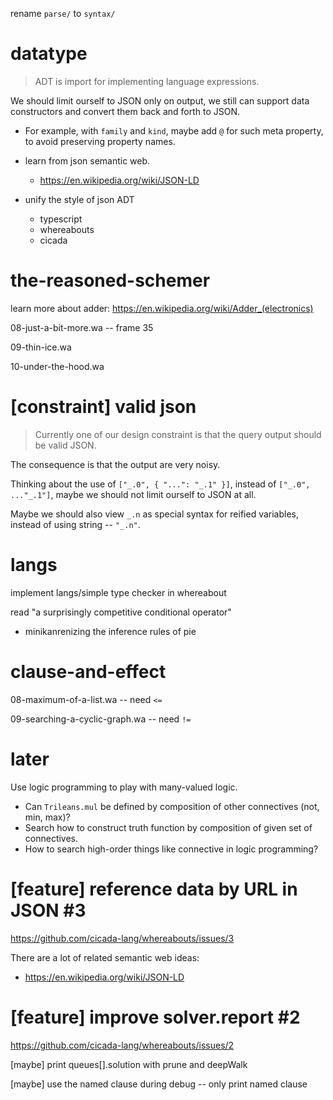 rename `parse/` to `syntax/`

# datatype

> ADT is import for implementing language expressions.

We should limit ourself to JSON only on output,
we still can support data constructors
and convert them back and forth to JSON.

- For example, with `family` and `kind`,
  maybe add `@` for such meta property,
  to avoid preserving property names.

- learn from json semantic web.

  - https://en.wikipedia.org/wiki/JSON-LD

- unify the style of json ADT
  - typescript
  - whereabouts
  - cicada

# the-reasoned-schemer

learn more about adder: https://en.wikipedia.org/wiki/Adder_(electronics)

08-just-a-bit-more.wa -- frame 35

09-thin-ice.wa

10-under-the-hood.wa

# [constraint] valid json

> Currently one of our design constraint is that
> the query output should be valid JSON.

The consequence is that the output are very noisy.

Thinking about the use of `["_.0", { "...": "_.1" }]`,
instead of `["_.0", ..."_.1"]`,
maybe we should not limit ourself to JSON at all.

Maybe we should also view `_.n` as special syntax for reified variables,
instead of using string -- `"_.n"`.

# langs

implement langs/simple type checker in whereabout

read "a surprisingly competitive conditional operator"

- minikanrenizing the inference rules of pie

# clause-and-effect

08-maximum-of-a-list.wa -- need `<=`

09-searching-a-cyclic-graph.wa -- need `!=`

# later

Use logic programming to play with many-valued logic.

- Can `Trileans.mul` be defined by composition of other connectives (not, min, max)?
- Search how to construct truth function by composition of given set of connectives.
- How to search high-order things like connective in logic programming?

# [feature] reference data by URL in JSON #3

https://github.com/cicada-lang/whereabouts/issues/3

There are a lot of related semantic web ideas:

- https://en.wikipedia.org/wiki/JSON-LD

# [feature] improve solver.report #2

https://github.com/cicada-lang/whereabouts/issues/2

[maybe] print queues[].solution with prune and deepWalk

[maybe] use the named clause during debug -- only print named clause
